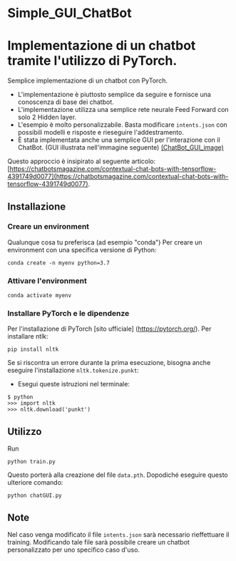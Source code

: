 # Simple_GUI_ChatBot

# Implementazione di un chatbot tramite l'utilizzo di PyTorch.
Semplice implementazione di un chatbot con PyTorch.

- L'implementazione è piuttosto semplice da seguire e fornisce una conoscenza di base dei chatbot.
- L'implementazione utilizza una semplice rete neurale Feed Forward con solo 2 Hidden layer.
- L'esempio è molto personalizzabile. Basta modificare `intents.json` con possibili modelli e risposte e rieseguire l'addestramento.
- È stata implementata anche una semplice GUI  per l'interazione con il ChatBot. (GUI illustrata nell'immagine seguente) 
    [(ChatBot_GUI_image)](https://github.com/domenico97/Simple_GUI_ChatBot/blob/main/GUI_CharBot_image.png)



Questo approccio è insipirato al seguente articolo: [https://chatbotsmagazine.com/contextual-chat-bots-with-tensorflow-4391749d0077](https://chatbotsmagazine.com/contextual-chat-bots-with-tensorflow-4391749d0077).

## Installazione

### Creare un environment
Qualunque cosa tu preferisca (ad esempio "conda")
Per creare un environment con una specifica versione di Python:
  ```console 
  conda create -n myenv python=3.7 
  ```
  
### Attivare l'environment
 ```console 
 conda activate myenv
   ```

### Installare PyTorch e le dipendenze
Per l'installazione di PyTorch [sito ufficiale] (https://pytorch.org/).
Per installare ntlk: 
```console
pip install nltk
 ```

Se si riscontra un errore durante la prima esecuzione, bisogna anche eseguire l'installazione `nltk.tokenize.punkt`: 
 - Esegui queste istruzioni nel terminale:
 ```console
$ python
>>> import nltk
>>> nltk.download('punkt')
```


## Utilizzo
Run
```console
python train.py
```
Questo porterà alla creazione del file `data.pth`. Dopodiché eseguire questo ulteriore comando:
```console
python chatGUI.py
```

## Note 
Nel caso venga modificato il file `intents.json` sarà necessario rieffettuare il training. Modificando tale file sarà possibile creare un chatbot personalizzato per uno specifico caso d'uso.
